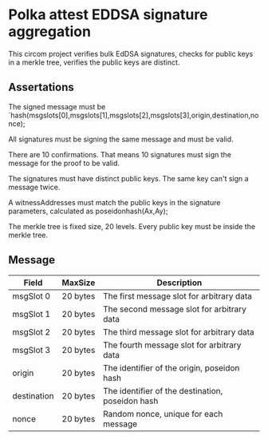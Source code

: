 # Polka attest EDDSA signature aggregation

This circom project verifies bulk EdDSA signatures, checks for public keys in a merkle tree, verifies the public keys are distinct.

## Assertations
The signed message must be `hash(msgslots[0],msgslots[1],msgslots[2],msgslots[3],origin,destination,nonce);

All signatures must be signing the same message and must be valid.

There are 10 confirmations. That means 10 signatures must sign the message for the proof to be valid.

The signatures must have distinct public keys. The same key can't sign a message twice.

A witnessAddresses must match the public keys in the signature parameters, calculated as poseidonhash(Ax,Ay);

The merkle tree is fixed size, 20 levels. Every public key must be inside the merkle tree.


## Message
| Field      | MaxSize      | Description |
| ------------- | ------------- | ------------- |
| msgSlot 0 | 20 bytes | The first message slot for arbitrary data |
| msgSlot 1 | 20 bytes | The second message slot for arbitrary data |
| msgSlot 2 | 20 bytes | The third message slot for arbitrary data |
| msgSlot 3 | 20 bytes | The fourth message slot for arbitrary data |
| origin | 20 bytes | The identifier of the origin, poseidon hash |
| destination | 20 bytes | The identifier of the destination, poseidon hash |
| nonce | 20 bytes | Random nonce, unique for each message |

